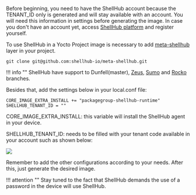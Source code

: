 Before beginning, you need to have the ShellHub account because the TENANT_ID only is generated and will stay available with an account. You will need this information in settings before generating the image. In case you don't have an account yet, access [ShellHub platform](https://cloud.shellhub.io/login) and register yourself.

To use ShellHub in a Yocto Project image is necessary to add [meta-shellhub](https://github.com/shellhub-io/meta-shellhub) layer in your project.

```
git clone git@github.com:shellhub-io/meta-shellhub.git
```

!!! info ""
	ShellHub have support to Dunfell(master), [Zeus](https://github.com/shellhub-io/meta-shellhub/tree/zeus), [Sumo](https://github.com/shellhub-io/meta-shellhub/tree/sumo) and [Rocko](https://github.com/shellhub-io/meta-shellhub/tree/rocko) branches.

Besides that, add the settings below in your local.conf file:

```
CORE_IMAGE_EXTRA_INSTALL += "packagegroup-shellhub-runtime"
SHELLHUB_TENANT_ID = ""
```

CORE_IMAGE_EXTRA_INSTALL: this variable will install the ShellHub agent in your device.

SHELLHUB_TENANT_ID: needs to be filled with your tenant code available in your account such as shown below:

![](/img/yocto-tenant.gif)

Remember to add the other configurations according to your needs. After this, just generate the desired image.

!!! attention ""
	Stay tuned to the fact that ShellHub demands the use of a password in the device will use ShellHub.
